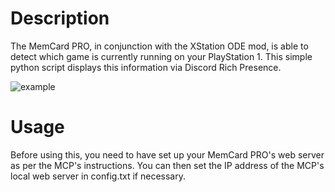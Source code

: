 # Description

The MemCard PRO, in conjunction with the XStation ODE mod, is able to detect which game is currently running on your PlayStation 1. This simple python script displays this information via Discord Rich Presence.

![example](https://github.com/psyfl/mcp-discord-rpc/blob/main/example.png?raw=true)

# Usage

Before using this, you need to have set up your MemCard PRO's web server as per the MCP's instructions. You can then set the IP address of the MCP's local web server in config.txt if necessary.
